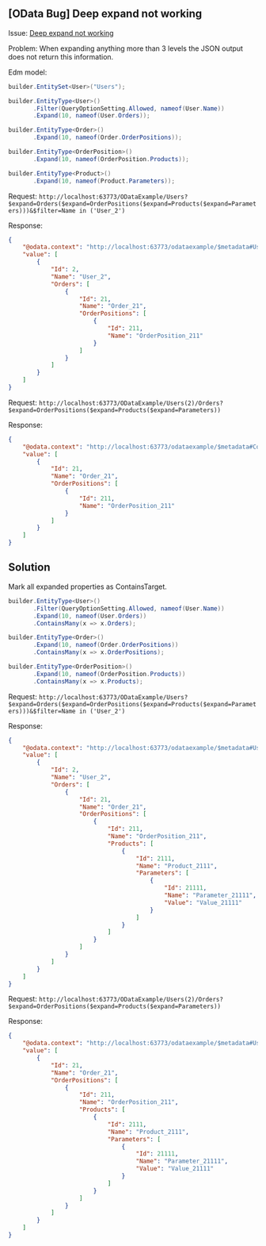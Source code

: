 ﻿## [OData Bug] Deep expand not working

Issue: [Deep expand not working](https://github.com/OData/WebApi/issues/226)

Problem: When expanding anything more than 3 levels the JSON output does not return this information.

Edm model:

```csharp
builder.EntitySet<User>("Users");

builder.EntityType<User>()
       .Filter(QueryOptionSetting.Allowed, nameof(User.Name))
       .Expand(10, nameof(User.Orders));

builder.EntityType<Order>()
       .Expand(10, nameof(Order.OrderPositions));

builder.EntityType<OrderPosition>()
       .Expand(10, nameof(OrderPosition.Products));

builder.EntityType<Product>()
       .Expand(10, nameof(Product.Parameters));
```

Request: `http://localhost:63773/ODataExample/Users?$expand=Orders($expand=OrderPositions($expand=Products($expand=Parameters)))&$filter=Name in ('User_2')`

Response:

```json
{
    "@odata.context": "http://localhost:63773/odataexample/$metadata#Users(Orders(OrderPositions(Products(Parameters()))))",
    "value": [
        {
            "Id": 2,
            "Name": "User_2",
            "Orders": [
                {
                    "Id": 21,
                    "Name": "Order_21",
                    "OrderPositions": [
                        {
                            "Id": 211,
                            "Name": "OrderPosition_211"
                        }
                    ]
                }
            ]
        }
    ]
}
```

Request: `http://localhost:63773/ODataExample/Users(2)/Orders?$expand=OrderPositions($expand=Products($expand=Parameters))`

Response:

```json
{
    "@odata.context": "http://localhost:63773/odataexample/$metadata#Collection(ODataExample.Order)",
    "value": [
        {
            "Id": 21,
            "Name": "Order_21",
            "OrderPositions": [
                {
                    "Id": 211,
                    "Name": "OrderPosition_211"
                }
            ]
        }
    ]
}
```

## Solution

Mark all expanded properties as ContainsTarget.

```csharp
builder.EntityType<User>()
       .Filter(QueryOptionSetting.Allowed, nameof(User.Name))
       .Expand(10, nameof(User.Orders))
       .ContainsMany(x => x.Orders);

builder.EntityType<Order>()
       .Expand(10, nameof(Order.OrderPositions))
       .ContainsMany(x => x.OrderPositions);

builder.EntityType<OrderPosition>()
       .Expand(10, nameof(OrderPosition.Products))
       .ContainsMany(x => x.Products);
```

Request: `http://localhost:63773/ODataExample/Users?$expand=Orders($expand=OrderPositions($expand=Products($expand=Parameters)))&$filter=Name in ('User_2')`

Response:

```json
{
    "@odata.context": "http://localhost:63773/odataexample/$metadata#Users(Orders(OrderPositions(Products(Parameters()))))",
    "value": [
        {
            "Id": 2,
            "Name": "User_2",
            "Orders": [
                {
                    "Id": 21,
                    "Name": "Order_21",
                    "OrderPositions": [
                        {
                            "Id": 211,
                            "Name": "OrderPosition_211",
                            "Products": [
                                {
                                    "Id": 2111,
                                    "Name": "Product_2111",
                                    "Parameters": [
                                        {
                                            "Id": 21111,
                                            "Name": "Parameter_21111",
                                            "Value": "Value_21111"
                                        }
                                    ]
                                }
                            ]
                        }
                    ]
                }
            ]
        }
    ]
}
```

Request: `http://localhost:63773/ODataExample/Users(2)/Orders?$expand=OrderPositions($expand=Products($expand=Parameters))`

Response:

```json
{
    "@odata.context": "http://localhost:63773/odataexample/$metadata#Users(2)/Orders(OrderPositions(Products(Parameters())))",
    "value": [
        {
            "Id": 21,
            "Name": "Order_21",
            "OrderPositions": [
                {
                    "Id": 211,
                    "Name": "OrderPosition_211",
                    "Products": [
                        {
                            "Id": 2111,
                            "Name": "Product_2111",
                            "Parameters": [
                                {
                                    "Id": 21111,
                                    "Name": "Parameter_21111",
                                    "Value": "Value_21111"
                                }
                            ]
                        }
                    ]
                }
            ]
        }
    ]
}
```
